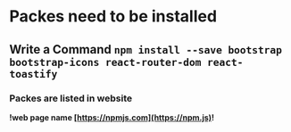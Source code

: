 # Packes need to be installed

## Write a Command `npm install --save bootstrap bootstrap-icons react-router-dom react-toastify`

### Packes are listed in website

**!web page name [https://npmjs.com](https://npm.js)!**